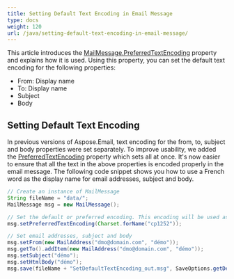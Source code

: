 ```yaml
---
title: Setting Default Text Encoding in Email Message
type: docs
weight: 120
url: /java/setting-default-text-encoding-in-email-message/
---
```



This article introduces the [MailMessage.PreferredTextEncoding](https://apireference.aspose.com/email/java/com.aspose.email/MailMessage#setPreferredTextEncoding\(java.nio.charset.Charset\)) property and explains how it is used. Using this property, you can set the default text encoding for the following properties:

- From: Display name
- To: Display name
- Subject
- Body
## **Setting Default Text Encoding**
In previous versions of Aspose.Email, text encoding for the from, to, subject and body properties were set separately. To improve usability, we added the [PreferredTextEncoding](https://apireference.aspose.com/email/java/com.aspose.email/MailMessage#setPreferredTextEncoding\(java.nio.charset.Charset\)) property which sets all at once. It's now easier to ensure that all the text in the above properties is encoded properly in the email message. The following code snippet shows you how to use a French word as the display name for email addresses, subject and body.



~~~Java
// Create an instance of MailMessage
String fileName = "data/";
MailMessage msg = new MailMessage();

// Set the default or preferred encoding. This encoding will be used as the default for the from/to email addresses, subject and body of message.
msg.setPreferredTextEncoding(Charset.forName("cp1252"));

// Set email addresses, subject and body
msg.setFrom(new MailAddress("dmo@domain.com", "démo"));
msg.getTo().addItem(new MailAddress("dmo@domain.com", "démo"));
msg.setSubject("démo");
msg.setHtmlBody("démo");
msg.save(fileName + "SetDefaultTextEncoding_out.msg", SaveOptions.getDefaultMsg());
~~~
